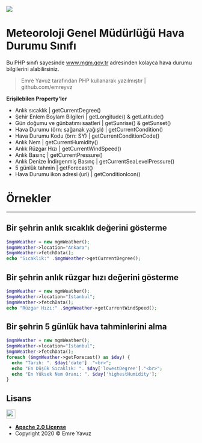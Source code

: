 ![](https://i.ibb.co/8r0K7fW/banner.png)

# Meteoroloji Genel Müdürlüğü Hava Durumu Sınıfı

Bu PHP sınıfı sayesinde www.mgm.gov.tr adresinden kolayca hava durumu bilgilerini alabilirsiniz. 
> Emre Yavuz tarafından PHP kullanarak yazılmıştır  | github.com/emreyvz

**Erişilebilen Property'ler**

- Anlık sıcaklık | getCurrentDegree()
- Şehir Enlem Boylam Bilgileri | getLongitude() & getLatitude()
- Gün doğumu ve günbatımı saatleri | getSunrise() & getSunset()
- Hava Durumu (örn: sağanak yağışlı) | getCurrentCondition()
- Hava Durumu Kodu (örn: SY) | getCurrentConditionCode()
- Anlık Nem | getCurrentHumidity()
- Anlık Rüzgar Hızı | getCurrentWindSpeed()
- Anlık Basınç | getCurrentPressure()
- Anlık Denize İndirgenmiş Basınç | getCurrentSeaLevelPressure()
- 5 günlük tahmin | getForecast()
- Hava Durumu ikon adresi (url) | getConditionIcon()


# Örnekler
---
## Bir şehrin anlık sıcaklık değerini gösterme

```php
$mgmWeather = new mgmWeather();
$mgmWeather->location="Ankara";
$mgmWeather->fetchData();
echo "Sıcaklık:" .$mgmWeather->getCurrentDegree();
```



## Bir şehrin anlık rüzgar hızı değerini gösterme

```php
$mgmWeather = new mgmWeather();
$mgmWeather->location="İstanbul";
$mgmWeather->fetchData();
echo "Rüzgar Hızı:" .$mgmWeather->getCurrentWindSpeed();
```

## Bir şehrin 5 günlük hava tahminlerini alma

```php
$mgmWeather = new mgmWeather();
$mgmWeather->location="İstanbul";
$mgmWeather->fetchData();
foreach ($mgmWeather->getForecast() as $day) {
  echo "Tarih: ". $day['date'] ."<br>";
  echo "En Düşük Sıcaklık: ". $day['lowestDegree']."<br>";
  echo "En Yüksek Nem Oranı: ". $day['highestHumidity'];
}
```

## Lisans

<img src="https://opensource.org/files/osi_keyhole_300X300_90ppi_0.png" height="24" width="24">

- **[Apache 2.0 License](https://www.apache.org/licenses/LICENSE-2.0)**
- Copyright 2020 © Emre Yavuz
